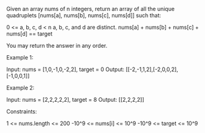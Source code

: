 Given an array nums of n integers, return an array of all the unique
quadruplets [nums[a], nums[b], nums[c], nums[d]] such that:


0 <= a, b, c, d < n
a, b, c, and d are distinct.
nums[a] + nums[b] + nums[c] + nums[d] == target


You may return the answer in any order.


Example 1:


Input: nums = [1,0,-1,0,-2,2], target = 0
Output: [[-2,-1,1,2],[-2,0,0,2],[-1,0,0,1]]


Example 2:


Input: nums = [2,2,2,2,2], target = 8
Output: [[2,2,2,2]]



Constraints:


1 <= nums.length <= 200
-10^9 <= nums[i] <= 10^9
-10^9 <= target <= 10^9





